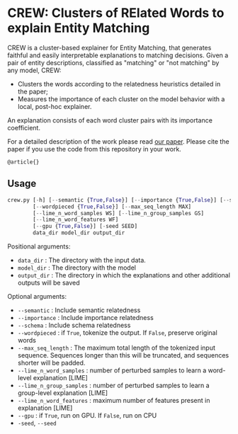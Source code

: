# CREW: Clusters of RElated Words to explain Entity Matching

CREW is a cluster-based explainer for Entity Matching, that generates faithful and easily interpretable explanations to matching decisions. 
Given a pair of entity descriptions, classified as "matching" or "not matching" by any model, CREW:
- Clusters the words according to the relatedness heuristics detailed in the paper;
- Measures the importance of each cluster on the model behavior with a local, post-hoc explainer.

An explanation consists of each word cluster pairs with its importance coefficient. 

For a detailed description of the work please read [our paper](https://example.com/). Please cite the paper if you use the code from this repository in your work.

```
@article{}
```

## Usage

```python
crew.py [-h] [--semantic {True,False}] [--importance {True,False}] [--schema {True,False}] 
        [--wordpieced {True,False}] [--max_seq_length MAX] 
        [--lime_n_word_samples WS] [--lime_n_group_samples GS] 
        [--lime_n_word_features WF] 
        [--gpu {True,False}] [-seed SEED]
        data_dir model_dir output_dir
```

Positional arguments:
-  `data_dir` : The directory with the input data.
-  `model_dir` : The directory with the model
-  `output_dir` : The directory in which the explanations and other additional outputs will be saved

Optional arguments:
-  `--semantic` : Include semantic relatedness
-  `--importance` : Include importance relatedness
-  `--schema` : Include schema relatedness
-  `--wordpieced` : if `True`, tokenize the output. If `False`, preserve original words
-  `--max_seq_length` : The maximum total length of the tokenized input sequence. Sequences longer than this will be truncated, and sequences shorter will be padded.
-  `--lime_n_word_samples` : number of perturbed samples to learn a word-level explanation [LIME]
-  `--lime_n_group_samples` : number of perturbed samples to learn a group-level explanation [LIME]
-  `--lime_n_word_features` : maximum number of features present in explanation [LIME]
-  `--gpu` : if `True`, run on GPU. If `False`, run on CPU
-  `-seed`, `--seed`
